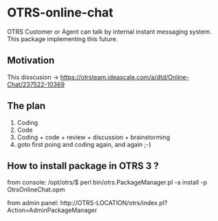 OTRS-online-chat
================

OTRS Customer or Agent can talk by internal instant messaging system. This package implementing this future.

Motivation
----------
This disscusion -> https://otrsteam.ideascale.com/a/dtd/Online-Chat/237522-10369


The plan
--------

1. Coding
1. Code
1. Coding + code + review + discussion + brainstorming
1. goto first poing and coding again, and again ;-)


How to install package in OTRS 3 ?
-----------------------------------

from console: /opt/otrs/$ perl bin/otrs.PackageManager.pl -a install -p OtrsOnlineChat.opm

from admin panel: http://OTRS-LOCATION/otrs/index.pl?Action=AdminPackageManager
